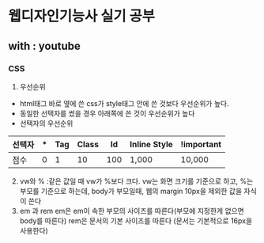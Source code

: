 #  웹디자인기능사 실기 공부 
##  with : youtube

###  **CSS**
1. 우선순위
- html태그 바로 옆에 쓴 css가 style태그 안에 쓴 것보다 우선순위가 높다.
-  동일한 선택자를 썼을 경우 아래쪽에 쓴 것이 우선순위가 높다
- 선택자의 우선순위

|선택자|*|Tag|Class|Id|Inline Style|!important
|----|----|----|----|----|----|----|
|점수|0|1|10|100|1,000|10,000


2. vw와 %
  :같은 값일 때 vw가 %보다 크다.
  vw는 화면 크기를 기준으로 하고, %는 부모를 기준으로 하는데, body가 부모일때, 웹의 margin 10px을 제외한 값을 자식이 쓴다
3. em 과 rem
em은 em이 속한 부모의 사이즈를 따른다(부모에 지정한게 없으면 body를 따른다)
rem은 문서의 기본 사이즈를 따른다
(문서는 기본적으로 16px을 사용한다)

